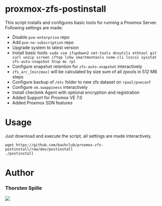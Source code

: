 # proxmox-zfs-postinstall

This script installs and configures basic tools for running a Proxmox Server.
Following settings are made:
- Disable `pve-enterprise` repo
- Add `pve-no-subscription` repo
- Upgrade system to latest version
- Install basic tools: `sudo vim ifupdown2 net-tools dnsutils ethtool git curl unzip screen iftop lshw smartmontools nvme-cli lsscsi sysstat zfs-auto-snapshot htop mc rpl`
- Configure snapshot retention for `zfs-auto-snapshot` interactively
- `zfs_arc_[min|max]` will be calculated by size sum of all zpools in 512 MB steps
- Configure backup of `/etc` folder to new zfs dataset on `rpool/pveconf`
- Configure `vm.swappiness` interactively
- Install checkmk Agent with optional encryption and registration
- Added Support for Proxmox VE 7.0
- Added Proxmox SDN features

# Usage

Just download and execute the script, all settings are made interactively.
```
wget https://github.com/bashclub/proxmox-zfs-postinstall/raw/dev/postinstall
./postinstall
```

# Author
### Thorsten Spille
[<img src="https://storage.ko-fi.com/cdn/brandasset/kofi_s_tag_dark.png" rel="Support me on Ko-Fi">](https://ko-fi.com/thorakel)
